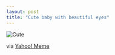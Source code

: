 ```yaml
---
layout: post
title: "Cute baby with beautiful eyes"
---
```


![Cute](http://d.yimg.com/gg/u/1569a8abae383a167c25b9c19ae9d4bb8c87af18.jpeg)

via [Yahoo! Meme](http://meme.yahoo.com/)

